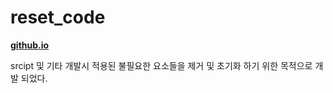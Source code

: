 # reset_code
**[github.io](http://smilesol85.github.io/dev/reset_code/reset_code.html "reset_code")**

srcipt 및 기타 개발시 적용된 불필요한 요소들을 제거 및 초기화 하기 위한 목적으로 개발 되었다.